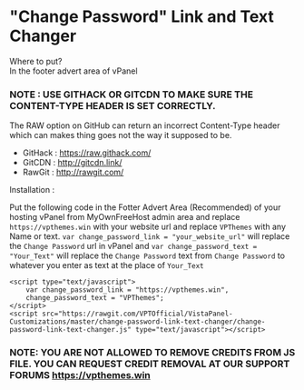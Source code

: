 # "Change Password" Link and Text Changer

Where to put?  
In the footer advert area of vPanel  

### NOTE : USE GITHACK OR GITCDN TO MAKE SURE THE CONTENT-TYPE HEADER IS SET CORRECTLY.  
The RAW option on GitHub can return an incorrect Content-Type header which can makes thing goes not the way it supposed to be.  
* GitHack : https://raw.githack.com/   
* GitCDN : http://gitcdn.link/    
* RawGit : http://rawgit.com/   

Installation :   

Put the following code in the Fotter Advert Area (Recommended) of your hosting vPanel from MyOwnFreeHost admin area and replace `https://vpthemes.win` with your website url and replace `VPThemes` with any Name or text.
`var change_password_link = "your_website_url"` will replace the `Change Password` url in vPanel and `var change_password_text = "Your_Text"` will replace the `Change Password` text from `Change Password` to whatever you enter as text at the place of `Your_Text`

```
<script type="text/javascript">  
    var change_password_link = "https://vpthemes.win",
	change_password_text = "VPThemes";
</script>  
<script src="https://rawgit.com/VPTOfficial/VistaPanel-Customizations/master/change-password-link-text-changer/change-password-link-text-changer.js" type="text/javascript"></script>  
```

### NOTE: YOU ARE NOT ALLOWED TO REMOVE CREDITS FROM JS FILE. YOU CAN REQUEST CREDIT REMOVAL AT OUR SUPPORT FORUMS https://vpthemes.win

